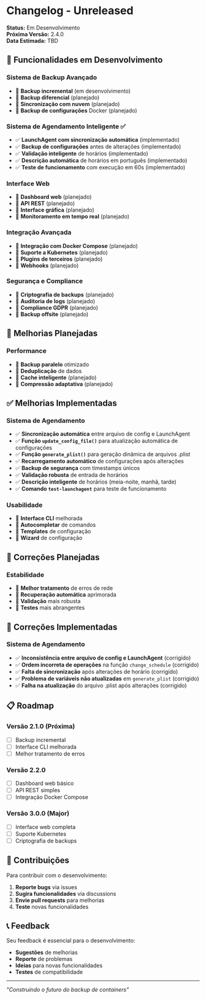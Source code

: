 # Changelog - Unreleased

**Status:** Em Desenvolvimento  
**Próxima Versão:** 2.4.0  
**Data Estimada:** TBD  

## 🚧 Funcionalidades em Desenvolvimento

### Sistema de Backup Avançado
- 🔄 **Backup incremental** (em desenvolvimento)
- 🔄 **Backup diferencial** (planejado)
- 🔄 **Sincronização com nuvem** (planejado)
- 🔄 **Backup de configurações** Docker (planejado)

### Sistema de Agendamento Inteligente ✅
- ✅ **LaunchAgent com sincronização automática** (implementado)
- ✅ **Backup de configurações** antes de alterações (implementado)
- ✅ **Validação inteligente** de horários (implementado)
- ✅ **Descrição automática** de horários em português (implementado)
- ✅ **Teste de funcionamento** com execução em 60s (implementado)

### Interface Web
- 🔄 **Dashboard web** (planejado)
- 🔄 **API REST** (planejado)
- 🔄 **Interface gráfica** (planejado)
- 🔄 **Monitoramento em tempo real** (planejado)

### Integração Avançada
- 🔄 **Integração com Docker Compose** (planejado)
- 🔄 **Suporte a Kubernetes** (planejado)
- 🔄 **Plugins de terceiros** (planejado)
- 🔄 **Webhooks** (planejado)

### Segurança e Compliance
- 🔄 **Criptografia de backups** (planejado)
- 🔄 **Auditoria de logs** (planejado)
- 🔄 **Compliance GDPR** (planejado)
- 🔄 **Backup offsite** (planejado)

## 🔧 Melhorias Planejadas

### Performance
- 🔄 **Backup paralelo** otimizado
- 🔄 **Deduplicação** de dados
- 🔄 **Cache inteligente** (planejado)
- 🔄 **Compressão adaptativa** (planejado)

## ✅ Melhorias Implementadas

### Sistema de Agendamento
- ✅ **Sincronização automática** entre arquivo de config e LaunchAgent
- ✅ **Função `update_config_file()`** para atualização automática de configurações
- ✅ **Função `generate_plist()`** para geração dinâmica de arquivos .plist
- ✅ **Recarregamento automático** de configurações após alterações
- ✅ **Backup de segurança** com timestamps únicos
- ✅ **Validação robusta** de entrada de horários
- ✅ **Descrição inteligente** de horários (meia-noite, manhã, tarde)
- ✅ **Comando `test-launchagent`** para teste de funcionamento

### Usabilidade
- 🔄 **Interface CLI** melhorada
- 🔄 **Autocompletar** de comandos
- 🔄 **Templates** de configuração
- 🔄 **Wizard** de configuração

## 🐛 Correções Planejadas

### Estabilidade
- 🔄 **Melhor tratamento** de erros de rede
- 🔄 **Recuperação automática** aprimorada
- 🔄 **Validação** mais robusta
- 🔄 **Testes** mais abrangentes

## 🐛 Correções Implementadas

### Sistema de Agendamento
- ✅ **Inconsistência entre arquivo de config e LaunchAgent** (corrigido)
- ✅ **Ordem incorreta de operações** na função `change_schedule` (corrigido)
- ✅ **Falta de sincronização** após alterações de horário (corrigido)
- ✅ **Problema de variáveis não atualizadas** em `generate_plist` (corrigido)
- ✅ **Falha na atualização** do arquivo .plist após alterações (corrigido)

## 📋 Roadmap

### Versão 2.1.0 (Próxima)
- [ ] Backup incremental
- [ ] Interface CLI melhorada
- [ ] Melhor tratamento de erros

### Versão 2.2.0
- [ ] Dashboard web básico
- [ ] API REST simples
- [ ] Integração Docker Compose

### Versão 3.0.0 (Major)
- [ ] Interface web completa
- [ ] Suporte Kubernetes
- [ ] Criptografia de backups

## 🤝 Contribuições

Para contribuir com o desenvolvimento:

1. **Reporte bugs** via issues
2. **Sugira funcionalidades** via discussions
3. **Envie pull requests** para melhorias
4. **Teste** novas funcionalidades

## 📞 Feedback

Seu feedback é essencial para o desenvolvimento:

- **Sugestões** de melhorias
- **Reporte** de problemas
- **Ideias** para novas funcionalidades
- **Testes** de compatibilidade

---

*"Construindo o futuro do backup de containers"*
